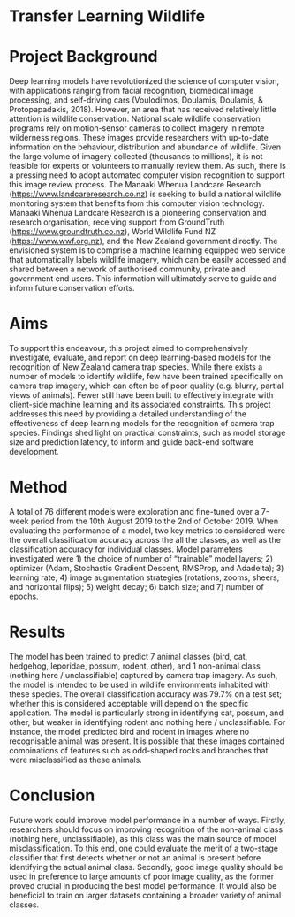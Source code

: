 # Transfer Learning Wildlife

# Project Background
Deep learning models have revolutionized the science of computer vision, with applications ranging from facial recognition, biomedical image processing, and self-driving cars (Voulodimos, Doulamis, Doulamis, & Protopapadakis, 2018). However, an area that has received relatively little attention is wildlife conservation. National scale wildlife conservation programs rely on motion-sensor cameras to collect imagery in remote wilderness regions. These images provide researchers with up-to-date information on the behaviour, distribution and abundance of wildlife. Given the large volume of imagery collected (thousands to millions), it is not feasible for experts or volunteers to manually review them. As such, there is a pressing need to adopt automated computer vision recognition to support this image review process.
The Manaaki Whenua Landcare Research (https://www.landcareresearch.co.nz) is seeking to build a national wildlife monitoring system that benefits from this computer vision technology. Manaaki Whenua Landcare Research is a pioneering conservation and research organisation, receiving support from GroundTruth (https://www.groundtruth.co.nz), World Wildlife Fund NZ (https://www.wwf.org.nz), and the New Zealand government directly. The envisioned system is to comprise a machine learning equipped web service that automatically labels wildlife imagery, which can be easily accessed and shared between a network of authorised community, private and government end users. This information will ultimately serve to guide and inform future conservation efforts.

# Aims
To support this endeavour, this project aimed to comprehensively investigate, evaluate, and report on deep learning-based models for the recognition of New Zealand camera trap species. While there exists a number of models to identify wildlife, few have been trained specifically on camera trap imagery, which can often be of poor quality (e.g. blurry, partial views of animals). Fewer still have been built to effectively integrate with client-side machine learning and its associated constraints. This project addresses this need by providing a detailed understanding of the effectiveness of deep learning models for the recognition of camera trap species. Findings shed light on practical constraints, such as model storage size and prediction latency, to inform and guide back-end software development.

# Method
A total of 76 different models were exploration and fine-tuned over a 7-week period from the 10th August 2019 to the 2nd of October 2019. When evaluating the performance of a model, two key metrics to considered were the overall classification accuracy across the all the classes, as well as the classification accuracy for individual classes. Model parameters investigated were 1) the choice of number of “trainable” model layers; 2) optimizer (Adam, Stochastic Gradient Descent, RMSProp, and Adadelta); 3) learning rate; 4) image augmentation strategies (rotations, zooms, sheers, and horizontal flips); 5) weight decay; 6) batch size; and 7) number of epochs.

# Results
The model has been trained to predict 7 animal classes (bird, cat, hedgehog, leporidae, possum, rodent, other), and 1 non-animal class (nothing here / unclassifiable) captured by camera trap imagery. As such, the model is intended to be used in wildlife environments inhabited with these species. The overall classification accuracy was 79.7% on a test set; whether this is considered acceptable will depend on the specific application. The model is particularly strong in identifying cat, possum, and other, but weaker in identifying rodent and nothing here / unclassifiable. For instance, the model predicted bird and rodent in images where no recognisable animal was present. It is possible that these images contained combinations of features such as odd-shaped rocks and branches that were misclassified as these animals.

# Conclusion
Future work could improve model performance in a number of ways. Firstly, researchers should focus on improving recognition of the non-animal class (nothing here, unclassifiable), as this class was the main source of model misclassification. To this end, one could evaluate the merit of a two-stage classifier that first detects whether or not an animal is present before identifying the actual animal class. Secondly, good image quality should be used in preference to large amounts of poor image quality, as the former proved crucial in producing the best model performance. It would also be beneficial to train on larger datasets containing a broader variety of animal classes.
